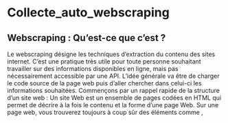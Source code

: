 # Collecte_auto_webscraping
## Webscraping : Qu’est-ce que c’est ?
Le webscraping désigne les techniques d’extraction du contenu des sites internet. C’est une pratique très utile
pour toute personne souhaitant travailler sur des informations disponibles en ligne, mais pas nécessairement
accessible par une API.
L’idée générale va être de charger le code source de la page web puis d’aller chercher dans celui-ci les informations
souhaitées.
Commençons par un rappel rapide de la structure d’un site web : Un site Web est un ensemble de pages
codées en HTML qui permet de décrire à la fois le contenu et la forme d’une page Web.
Sur une page web, vous trouverez toujours à coup sûr des éléments comme <head>, <title>, etc. Il s’agit des
codes qui vous permettent de structurer le contenu d’une page HTML et qui s’appellent des balises. Citons,
par exemple, les balises <p>, <h1>, <h2>, <h3>, <strong> ou <em>. Le symbole < > est une balise :
il sert à indiquer le début d’une partie. Le symbole </ > indique la fin de cette partie. La plupart des balises
vont par paires, avec une balise ouvrante et une balise fermante (par exemple <p> et </p>).
Pour récupérer correctement les informations d’un site internet, il faut pouvoir comprendre sa structure et
donc son code HTML. Les fonctions python qui servent au scraping sont principalement construites pour vous
permettre de naviguer entre les balises.

## Webscraping en python
De manière assez similaire à l’utilisation d’API, faire du webscrapping en python commence par faire la requête
de la page web.

La différence principale est qu’à ce moment-la, plutôt que de récupérer des données pré-formatées dans un
format json, xml ou csv, on récupère le code brut de la page web, qu’il va falloir explorer pour obtenir les
données voulues.
Pour cela, on va se servir de la bibliothèque BeautifulSoup. (D’autres existent, notamment Selenium, qui vous
permettra de faire du webscrapping sur les parties dynamiques des pages, sur lequel on reviendra plus bas).
Son rôle va être de structurer la donnée récupérée afin d’accéder facilement à son contenu en filtrant sur les

## Les Bonnes Pratiques de Webscraping
Le webscraping est une activité qui peut causer un certain nombre de problèmes aux sites ciblés, ce qui en
fait quelque chose d’assez mal vu en général. Pour faire du webscraping de manière polie et raisonnable, il y
a quelques règles à suivre :
— Comme pour les API, assurez-vous de limiter vos chargements de pages au strict nécessaire.
— Insérez des pauses entre les différents appels pour ne pas surcharger les serveurs ( En python, vous
pourrez utilisez la méthode sleep de la bibliothèque time.
— Souvenez-vous qu’il est illégal de webscraper des données considérées comme personnelles, même si
elles sont publiées sur un site.
— Respectez les souhaits des webmaster du site concernant ce qui est, ou non, webscrapable sur le site
en question.

Pour ce dernier point, vous pourrez par exemple vérifier ce qui est indiqué sur le robots.txt du site web.

robots.txt est un fichier disponible normalement sur tout site web (à l’adresse http ://www.adressedusite.com/robots.txt)
et indiquant ce qu’il est possible de faire sur le site. Initialement créé pour les robots de moteur de recherche,
il est aussi utilisé pour indiquer les limites du webscraping.


## Webscraper des pages dynamiques
Nous avons précédemment vu comment récupérer les données de pages statiques ( où l’ensemble des données
est présent dans le code html de la page à étudier). Nous allons maintenant voir comment récupérer les
données pages dynamiques, contenant notamment du javascript. Nous allons pour cela utiliser la bibliothèque
Selenium de python.

Cette bibliothèque permet de simuler une connection depuis un navigateur web, et de manipuler la page
comme pourrait le faire un utilisateur. En particulier, il est possible pour le programme python de scroller
pour charger plus de la page, de cliquer sur des boutons, ou de remplir des formulaires, notamment d’authentification.
Vous aurez besoin d’installer la bibliothèque selenium, mais aussi la bibliothèque webdriver_manager pour
simplifier les choses.



balises par exemple.
